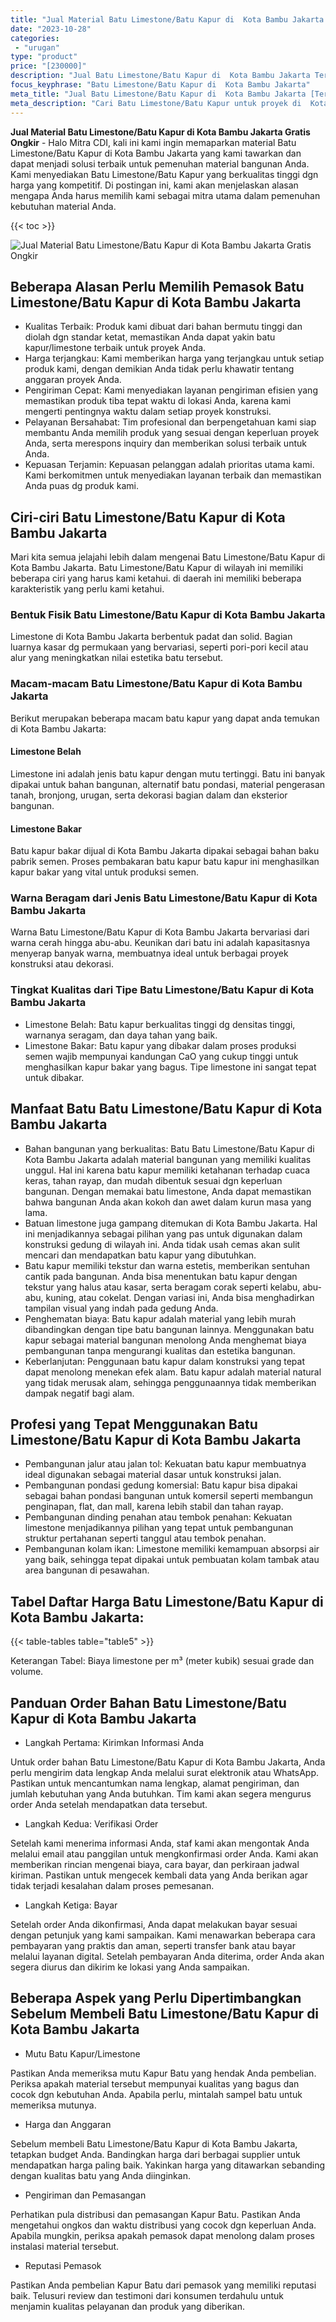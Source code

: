 ```yaml
---
title: "Jual Material Batu Limestone/Batu Kapur di  Kota Bambu Jakarta Gratis Ongkir"
date: "2023-10-28"
categories:
 - "urugan"
type: "product"
price: "[230000]"
description: "Jual Batu Limestone/Batu Kapur di  Kota Bambu Jakarta Terdekat. Batu Limestone/Batu Kapur ini sering digunakan dalam proyek konstruksi sebagai batu alam yang elegan dan tahan lama. Kontak kami untuk mendapatkan informasi lebih lanjut."
focus_keyphrase: "Batu Limestone/Batu Kapur di  Kota Bambu Jakarta"
meta_title: "Jual Batu Limestone/Batu Kapur di  Kota Bambu Jakarta [Terdekat] - CDI"
meta_description: "Cari Batu Limestone/Batu Kapur untuk proyek di  Kota Bambu Jakarta? Kami memiliki Batu Limestone/Batu Kapur berkualitas untuk batu alam. Raih penawaran terbaik sekarang."
---
```


**Jual Material Batu Limestone/Batu Kapur di  Kota Bambu Jakarta Gratis Ongkir** - Halo Mitra CDI, kali ini kami ingin memaparkan material Batu Limestone/Batu Kapur di  Kota Bambu Jakarta yang kami tawarkan dan dapat menjadi solusi terbaik untuk pemenuhan material bangunan Anda. Kami menyediakan Batu Limestone/Batu Kapur yang berkualitas tinggi dgn harga yang kompetitif. Di postingan ini, kami akan menjelaskan alasan mengapa Anda harus memilih kami sebagai mitra utama dalam pemenuhan kebutuhan material Anda.

{{< toc >}}

![Jual Material Batu Limestone/Batu Kapur di  Kota Bambu Jakarta Gratis Ongkir](/images/urugan/batu-limestone-19.jpg)

## Beberapa Alasan Perlu Memilih Pemasok Batu Limestone/Batu Kapur di  Kota Bambu Jakarta

*   Kualitas Terbaik: Produk kami dibuat dari bahan bermutu tinggi dan diolah dgn standar ketat, memastikan Anda dapat yakin batu kapur/limestone terbaik untuk proyek Anda.
*   Harga terjangkau: Kami memberikan harga yang terjangkau untuk setiap produk kami, dengan demikian Anda tidak perlu khawatir tentang anggaran proyek Anda.
*   Pengiriman Cepat: Kami menyediakan layanan pengiriman efisien yang memastikan produk tiba tepat waktu di lokasi Anda, karena kami mengerti pentingnya waktu dalam setiap proyek konstruksi.
*   Pelayanan Bersahabat: Tim profesional dan berpengetahuan kami siap membantu Anda memilih produk yang sesuai dengan keperluan proyek Anda, serta merespons inquiry dan memberikan solusi terbaik untuk Anda.
*   Kepuasan Terjamin: Kepuasan pelanggan adalah prioritas utama kami. Kami berkomitmen untuk menyediakan layanan terbaik dan memastikan Anda puas dg produk kami.

## Ciri-ciri Batu Limestone/Batu Kapur di  Kota Bambu Jakarta

Mari kita semua jelajahi lebih dalam mengenai Batu Limestone/Batu Kapur di  Kota Bambu Jakarta. Batu Limestone/Batu Kapur di wilayah ini memiliki beberapa ciri yang harus kami ketahui. di daerah ini memiliki beberapa karakteristik yang perlu kami ketahui.

### Bentuk Fisik Batu Limestone/Batu Kapur di  Kota Bambu Jakarta

Limestone di  Kota Bambu Jakarta berbentuk padat dan solid. Bagian luarnya kasar dg permukaan yang bervariasi, seperti pori-pori kecil atau alur yang meningkatkan nilai estetika batu tersebut.

### Macam-macam Batu Limestone/Batu Kapur di  Kota Bambu Jakarta

Berikut merupakan beberapa macam batu kapur yang dapat anda temukan di  Kota Bambu Jakarta:

#### Limestone Belah

Limestone ini adalah jenis batu kapur dengan mutu tertinggi. Batu ini banyak dipakai untuk bahan bangunan, alternatif batu pondasi, material pengerasan tanah, bronjong, urugan, serta dekorasi bagian dalam dan eksterior bangunan.

#### Limestone Bakar

Batu kapur bakar dijual di  Kota Bambu Jakarta dipakai sebagai bahan baku pabrik semen. Proses pembakaran batu kapur batu kapur ini menghasilkan kapur bakar yang vital untuk produksi semen.

### Warna Beragam dari Jenis Batu Limestone/Batu Kapur di  Kota Bambu Jakarta

Warna Batu Limestone/Batu Kapur di  Kota Bambu Jakarta bervariasi dari warna cerah hingga abu-abu. Keunikan dari batu ini adalah kapasitasnya menyerap banyak warna, membuatnya ideal untuk berbagai proyek konstruksi atau dekorasi.

### Tingkat Kualitas dari Tipe Batu Limestone/Batu Kapur di  Kota Bambu Jakarta

*   Limestone Belah: Batu kapur berkualitas tinggi dg densitas tinggi, warnanya seragam, dan daya tahan yang baik.
*   Limestone Bakar: Batu kapur yang dibakar dalam proses produksi semen wajib mempunyai kandungan CaO yang cukup tinggi untuk menghasilkan kapur bakar yang bagus. Tipe limestone ini sangat tepat untuk dibakar.

## Manfaat Batu Batu Limestone/Batu Kapur di  Kota Bambu Jakarta

*   Bahan bangunan yang berkualitas: Batu Batu Limestone/Batu Kapur di  Kota Bambu Jakarta adalah material bangunan yang memiliki kualitas unggul. Hal ini karena batu kapur memiliki ketahanan terhadap cuaca keras, tahan rayap, dan mudah dibentuk sesuai dgn keperluan bangunan. Dengan memakai batu limestone, Anda dapat memastikan bahwa bangunan Anda akan kokoh dan awet dalam kurun masa yang lama.
*   Batuan limestone juga gampang ditemukan di  Kota Bambu Jakarta. Hal ini menjadikannya sebagai pilihan yang pas untuk digunakan dalam konstruksi gedung di wilayah ini. Anda tidak usah cemas akan sulit mencari dan mendapatkan batu kapur yang dibutuhkan.
*   Batu kapur memiliki tekstur dan warna estetis, memberikan sentuhan cantik pada bangunan. Anda bisa menentukan batu kapur dengan tekstur yang halus atau kasar, serta beragam corak seperti kelabu, abu-abu, kuning, atau cokelat. Dengan variasi ini, Anda bisa menghadirkan tampilan visual yang indah pada gedung Anda.
*   Penghematan biaya: Batu kapur adalah material yang lebih murah dibandingkan dengan tipe batu bangunan lainnya. Menggunakan batu kapur sebagai material bangunan menolong Anda menghemat biaya pembangunan tanpa mengurangi kualitas dan estetika bangunan.
*   Keberlanjutan: Penggunaan batu kapur dalam konstruksi yang tepat dapat menolong menekan efek alam. Batu kapur adalah material natural yang tidak merusak alam, sehingga penggunaannya tidak memberikan dampak negatif bagi alam.

## Profesi yang Tepat Menggunakan Batu Limestone/Batu Kapur di  Kota Bambu Jakarta

*   Pembangunan jalur atau jalan tol: Kekuatan batu kapur membuatnya ideal digunakan sebagai material dasar untuk konstruksi jalan.
*   Pembangunan pondasi gedung komersial: Batu kapur bisa dipakai sebagai bahan pondasi bangunan untuk komersil seperti membangun penginapan, flat, dan mall, karena lebih stabil dan tahan rayap.
*   Pembangunan dinding penahan atau tembok penahan: Kekuatan limestone menjadikannya pilihan yang tepat untuk pembangunan struktur pertahanan seperti tanggul atau tembok penahan.
*   Pembangunan kolam ikan: Limestone memiliki kemampuan absorpsi air yang baik, sehingga tepat dipakai untuk pembuatan kolam tambak atau area bangunan di pesawahan.

## Tabel Daftar Harga Batu Limestone/Batu Kapur di  Kota Bambu Jakarta:

{{< table-tables table="table5" >}}

Keterangan Tabel: Biaya limestone per m³ (meter kubik) sesuai grade dan volume.

## Panduan Order Bahan Batu Limestone/Batu Kapur di  Kota Bambu Jakarta

*   Langkah Pertama: Kirimkan Informasi Anda

Untuk order bahan Batu Limestone/Batu Kapur di  Kota Bambu Jakarta, Anda perlu mengirim data lengkap Anda melalui surat elektronik atau WhatsApp. Pastikan untuk mencantumkan nama lengkap, alamat pengiriman, dan jumlah kebutuhan yang Anda butuhkan. Tim kami akan segera mengurus order Anda setelah mendapatkan data tersebut.
*   Langkah Kedua: Verifikasi Order

Setelah kami menerima informasi Anda, staf kami akan mengontak Anda melalui email atau panggilan untuk mengkonfirmasi order Anda. Kami akan memberikan rincian mengenai biaya, cara bayar, dan perkiraan jadwal kiriman. Pastikan untuk mengecek kembali data yang Anda berikan agar tidak terjadi kesalahan dalam proses pemesanan.
*   Langkah Ketiga: Bayar

Setelah order Anda dikonfirmasi, Anda dapat melakukan bayar sesuai dengan petunjuk yang kami sampaikan. Kami menawarkan beberapa cara pembayaran yang praktis dan aman, seperti transfer bank atau bayar melalui layanan digital. Setelah pembayaran Anda diterima, order Anda akan segera diurus dan dikirim ke lokasi yang Anda sampaikan.

## Beberapa Aspek yang Perlu Dipertimbangkan Sebelum Membeli Batu Limestone/Batu Kapur di  Kota Bambu Jakarta

*   Mutu Batu Kapur/Limestone

Pastikan Anda memeriksa mutu Kapur Batu yang hendak Anda pembelian. Periksa apakah material tersebut mempunyai kualitas yang bagus dan cocok dgn kebutuhan Anda. Apabila perlu, mintalah sampel batu untuk memeriksa mutunya.
*   Harga dan Anggaran

Sebelum membeli Batu Limestone/Batu Kapur di  Kota Bambu Jakarta, tetapkan budget Anda. Bandingkan harga dari berbagai supplier untuk mendapatkan harga paling baik. Yakinkan harga yang ditawarkan sebanding dengan kualitas batu yang Anda diinginkan.
*   Pengiriman dan Pemasangan

Perhatikan pula distribusi dan pemasangan Kapur Batu. Pastikan Anda mengetahui ongkos dan waktu distribusi yang cocok dgn keperluan Anda. Apabila mungkin, periksa apakah pemasok dapat menolong dalam proses instalasi material tersebut.
*   Reputasi Pemasok

Pastikan Anda pembelian Kapur Batu dari pemasok yang memiliki reputasi baik. Telusuri review dan testimoni dari konsumen terdahulu untuk menjamin kualitas pelayanan dan produk yang diberikan.